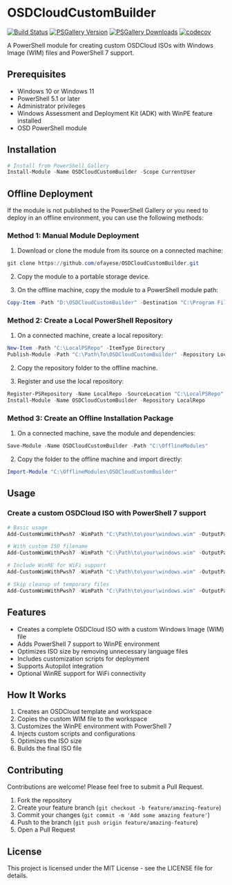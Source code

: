# OSDCloudCustomBuilder

[![Build Status](https://github.com/ofayese/OSDCloudCustomBuilder/workflows/Build/badge.svg)](https://github.com/ofayese/OSDCloudCustomBuilder/actions)
[![PSGallery Version](https://img.shields.io/powershellgallery/v/OSDCloudCustomBuilder.svg?style=flat&logo=powershell&label=PSGallery)](https://www.powershellgallery.com/packages/OSDCloudCustomBuilder/)
[![PSGallery Downloads](https://img.shields.io/powershellgallery/dt/OSDCloudCustomBuilder.svg?style=flat&logo=powershell&label=Downloads)](https://www.powershellgallery.com/packages/OSDCloudCustomBuilder/)
[![codecov](https://codecov.io/gh/ofayese/OSDCloudCustomBuilder/branch/main/graph/badge.svg)](https://codecov.io/gh/ofayese/OSDCloudCustomBuilder)

A PowerShell module for creating custom OSDCloud ISOs with Windows Image (WIM) files and PowerShell 7 support.

## Prerequisites

- Windows 10 or Windows 11
- PowerShell 5.1 or later
- Administrator privileges
- Windows Assessment and Deployment Kit (ADK) with WinPE feature installed
- OSD PowerShell module

## Installation

```powershell
# Install from PowerShell Gallery
Install-Module -Name OSDCloudCustomBuilder -Scope CurrentUser
```

## Offline Deployment

If the module is not published to the PowerShell Gallery or you need to deploy in an offline environment, you can use the following methods:

### Method 1: Manual Module Deployment

1. Download or clone the module from its source on a connected machine:
```powershell
git clone https://github.com/ofayese/OSDCloudCustomBuilder.git
```

2. Copy the module to a portable storage device.

3. On the offline machine, copy the module to a PowerShell module path:
```powershell
Copy-Item -Path "D:\OSDCloudCustomBuilder" -Destination "C:\Program Files\WindowsPowerShell\Modules\" -Recurse
```

### Method 2: Create a Local PowerShell Repository

1. On a connected machine, create a local repository:
```powershell
New-Item -Path "C:\LocalPSRepo" -ItemType Directory
Publish-Module -Path "C:\Path\To\OSDCloudCustomBuilder" -Repository LocalRepo
```

2. Copy the repository folder to the offline machine.

3. Register and use the local repository:
```powershell
Register-PSRepository -Name LocalRepo -SourceLocation "C:\LocalPSRepo" -InstallationPolicy Trusted
Install-Module -Name OSDCloudCustomBuilder -Repository LocalRepo
```

### Method 3: Create an Offline Installation Package

1. On a connected machine, save the module and dependencies:
```powershell
Save-Module -Name OSDCloudCustomBuilder -Path "C:\OfflineModules"
```

2. Copy the folder to the offline machine and import directly:
```powershell
Import-Module "C:\OfflineModules\OSDCloudCustomBuilder"
```

## Usage

### Create a custom OSDCloud ISO with PowerShell 7 support

```powershell
# Basic usage
Add-CustomWimWithPwsh7 -WimPath "C:\Path\to\your\windows.wim" -OutputPath "C:\OSDCloud"

# With custom ISO filename
Add-CustomWimWithPwsh7 -WimPath "C:\Path\to\your\windows.wim" -OutputPath "C:\OSDCloud" -ISOFileName "CustomOSDCloud.iso"

# Include WinRE for WiFi support
Add-CustomWimWithPwsh7 -WimPath "C:\Path\to\your\windows.wim" -OutputPath "C:\OSDCloud" -IncludeWinRE

# Skip cleanup of temporary files
Add-CustomWimWithPwsh7 -WimPath "C:\Path\to\your\windows.wim" -OutputPath "C:\OSDCloud" -SkipCleanup
```

## Features

- Creates a complete OSDCloud ISO with a custom Windows Image (WIM) file
- Adds PowerShell 7 support to WinPE environment
- Optimizes ISO size by removing unnecessary language files
- Includes customization scripts for deployment
- Supports Autopilot integration
- Optional WinRE support for WiFi connectivity

## How It Works

1. Creates an OSDCloud template and workspace
2. Copies the custom WIM file to the workspace
3. Customizes the WinPE environment with PowerShell 7
4. Injects custom scripts and configurations
5. Optimizes the ISO size
6. Builds the final ISO file

## Contributing

Contributions are welcome! Please feel free to submit a Pull Request.

1. Fork the repository
2. Create your feature branch (`git checkout -b feature/amazing-feature`)
3. Commit your changes (`git commit -m 'Add some amazing feature'`)
4. Push to the branch (`git push origin feature/amazing-feature`)
5. Open a Pull Request

## License

This project is licensed under the MIT License - see the LICENSE file for details.